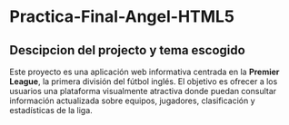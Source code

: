 # Practica-Final-Angel-HTML5

## Descipcion del projecto y tema escogido
Este proyecto es una aplicación web informativa centrada en la **Premier League**, la primera división del fútbol inglés. El objetivo es ofrecer a los usuarios una plataforma visualmente atractiva donde puedan consultar información actualizada sobre equipos, jugadores, clasificación y estadísticas de la liga.

## 
